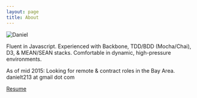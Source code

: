 ```yaml
---
layout: page
title: About
---
```


![Daniel](https://media.licdn.com/media/AAEAAQAAAAAAAANtAAAAJDE2NjMwODZkLWUzYTUtNDg1Yi1iZDE2LWQyYzliODU3YzY1MA.jpg)

Fluent in Javascript. Experienced with Backbone, TDD/BDD (Mocha/Chai), D3, &  MEAN/SEAN stacks. Comfortable in dynamic, high-pressure environments.

As of mid 2015: Looking for remote & contract roles in the Bay Area. 
danielt213 at gmail dot com

[Resume](https://docs.google.com/document/d/1h-jVs5eguLFuC1nlh-8lQKKcySIqYv2auKePe3gXP2Y/edit)